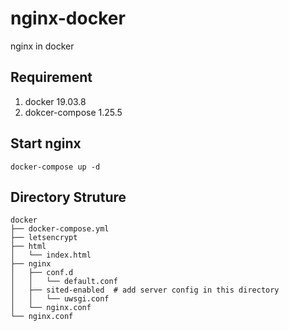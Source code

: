 # nginx-docker
nginx in docker

## Requirement
1. docker 19.03.8
2. dokcer-compose 1.25.5

## Start nginx
```shell
docker-compose up -d
```

## Directory Struture
```shell
docker
├── docker-compose.yml
├── letsencrypt
├── html
│   └── index.html
├── nginx
│   ├── conf.d
│   │   └── default.conf
│   ├── sited-enabled  # add server config in this directory
│   │   └── uwsgi.conf
│   └── nginx.conf
└── nginx.conf
```